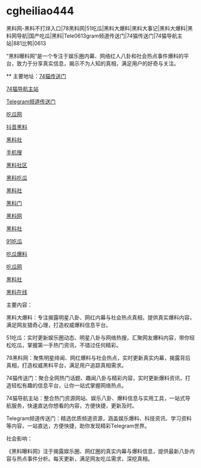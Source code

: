 # cgheiliao444

黑料网-黑料不打烊入口|78黑料网|51吃瓜|黑料大爆料|黑料大事记|黑料大爆料|黑料网导航|国产吃瓜|黑料|Tele0613gram频道传送门|74猫传送门|74猫导航主站|881比鸭|0613

“黑料曝料网”是一个专注于娱乐圈内幕、网络红人八卦和社会热点事件爆料的平台，致力于分享真实信息，揭示不为人知的真相，满足用户的好奇与关注。

** 主要地址：<a href="https://74mao.com/">74猫传送门</a>

<a href="https://74mao.com/">74猫导航主站</a>

<a href="https://74mao.com/">Telegram频道传送门</a>

<a href="https://hl134.pages.dev/">吃瓜网</a>

<a href="https://hl240.pages.dev/">抖音黑料</a>

<a href="https://hl137.pages.dev/">黑料社</a>

<a href="https://hl125.pages.dev/">手机搜</a>

<a href="https://hl186.pages.dev/">黑料社区</a>

<a href="https://hl190.pages.dev/">黑料吃瓜</a>

<a href="https://hl181.pages.dev/">黑料社</a>

<a href="https://hl113.pages.dev/">黑料门</a>

<a href="https://hl226.pages.dev/">黑料网</a>

<a href="https://hl170.pages.dev/">黑料社</a>

<a href="https://hl223.pages.dev/">91吃瓜</a>

<a href="https://hl217-cip.pages.dev/">吃瓜爆料</a>

<a href="https://hl196.pages.dev/">吃瓜网</a>

<a href="https://hl159.pages.dev/">黑料社</a>

<a href="https://hl242.pages.dev/">黑料在线</a>

主要内容：

黑料大爆料：专注揭露明星八卦、网红内幕与社会热点真相，提供真实爆料内容，满足网友猎奇心理，打造权威爆料信息平台。

51吃瓜：实时更新娱乐圈动态、明星八卦与网络热搜，汇聚网友爆料内容，带你轻松吃瓜，掌握第一手热门资讯，不错过任何精彩。

78黑料网：聚焦明星绯闻、网红爆料与社会热点，实时更新真实内幕，揭露背后真相，打造权威黑料平台，满足用户追踪真相需求。

74猫传送门：聚合全网热门话题、趣闻八卦与精彩内容，实时更新爆料资讯，打造轻松有趣的信息平台，让你一站式掌握网络热点。

74猫导航主站：整合热门资源网站、娱乐八卦、爆料信息与实用工具，一站式导航服务，快速直达你想看的内容，方便快捷，更新及时。

Telegram频道传送门：精选优质频道资源，涵盖娱乐爆料、科技资讯、学习资料等内容，一站直达，方便快捷，助你发现精彩Telegram世界。

社会影响：

《黑料曝料网》注于揭露娱乐圈、网红圈的真实内幕与爆料信息，提供最新八卦内容与热点事件分析。每天更新，满足网友吃瓜需求，深挖真相。
